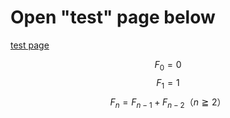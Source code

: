 # Open "test" page below

[test page](docs/test)


$$F_0=0$$
$$F_1=1$$
$$F_n = F_{n-1}+ F_{n-2}（n≧2）$$
